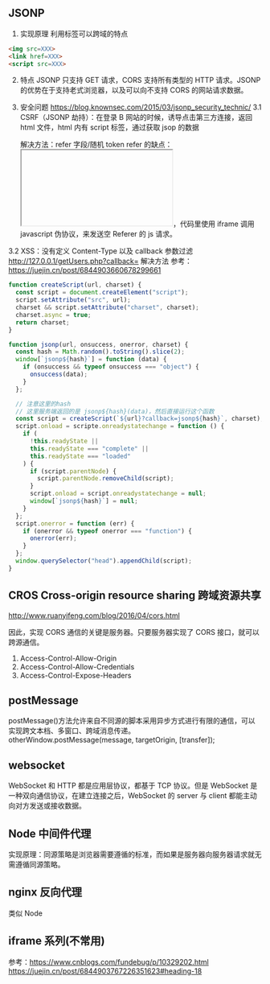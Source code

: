 <!-- @format -->

## JSONP

1. 实现原理
   利用标签可以跨域的特点

```html
<img src=XXX>
<link href=XXX>
<script src=XXX>
```

2. 特点
   JSONP 只支持 GET 请求，CORS 支持所有类型的 HTTP 请求。JSONP 的优势在于支持老式浏览器，以及可以向不支持 CORS 的网站请求数据。
3. 安全问题 https://blog.knownsec.com/2015/03/jsonp_security_technic/
   3.1 CSRF（JSONP 劫持）：在登录 B 网站的时候，诱导点击第三方连接，返回 html 文件，html 内有 script 标签，通过获取 jsop 的数据

   解决方法：refer 字段/随机 token
   refer 的缺点： <iframe src="javascript:'<script src=http://attack.com/jsonp></script>'"></iframe>，代码里使用 iframe 调用 javascript 伪协议，来发送空 Referer 的 js 请求。

3.2 XSS：没有定义 Content-Type 以及 callback 参数过滤 http://127.0.0.1/getUsers.php?callback=<script>alert(/xss/)</script>
解决方法
参考：
https://juejin.cn/post/6844903660678299661

```javascript
function createScript(url, charset) {
  const script = document.createElement("script");
  script.setAttribute("src", url);
  charset && script.setAttribute("charset", charset);
  charset.async = true;
  return charset;
}

function jsonp(url, onsuccess, onerror, charset) {
  const hash = Math.random().toString().slice(2);
  window[`jsonp${hash}`] = function (data) {
    if (onsuccess && typeof onsuccess === "object") {
      onsuccess(data);
    }
  };

  // 注意这里的hash
  // 这里服务端返回的是 jsonp${hash}(data)，然后直接运行这个函数
  const script = createScript(`${url}?callback=jsonp${hash}`, charset);
  script.onload = scripte.onreadystatechange = function () {
    if (
      !this.readyState ||
      this.readyState === "complete" ||
      this.readyState === "loaded"
    ) {
      if (script.parentNode) {
        script.parentNode.removeChild(script);
      }
      script.onload = script.onreadystatechange = null;
      window[`jsonp${hash}`] = null;
    }
  };
  script.onerror = function (err) {
    if (onerror && typeof onerror === "function") {
      onerror(err);
    }
  };
  window.querySelector("head").appendChild(script);
}
```

## CROS Cross-origin resource sharing 跨域资源共享

http://www.ruanyifeng.com/blog/2016/04/cors.html

因此，实现 CORS 通信的关键是服务器。只要服务器实现了 CORS 接口，就可以跨源通信。

1. Access-Control-Allow-Origin
2. Access-Control-Allow-Credentials
3. Access-Control-Expose-Headers

## postMessage

postMessage()方法允许来自不同源的脚本采用异步方式进行有限的通信，可以实现跨文本档、多窗口、跨域消息传递。
otherWindow.postMessage(message, targetOrigin, [transfer]);

## websocket

WebSocket 和 HTTP 都是应用层协议，都基于 TCP 协议。但是 WebSocket 是一种双向通信协议，在建立连接之后，WebSocket 的 server 与 client 都能主动向对方发送或接收数据。

## Node 中间件代理

实现原理：同源策略是浏览器需要遵循的标准，而如果是服务器向服务器请求就无需遵循同源策略。

## nginx 反向代理

类似 Node

## iframe 系列(不常用)

参考：https://www.cnblogs.com/fundebug/p/10329202.html
https://juejin.cn/post/6844903767226351623#heading-18
